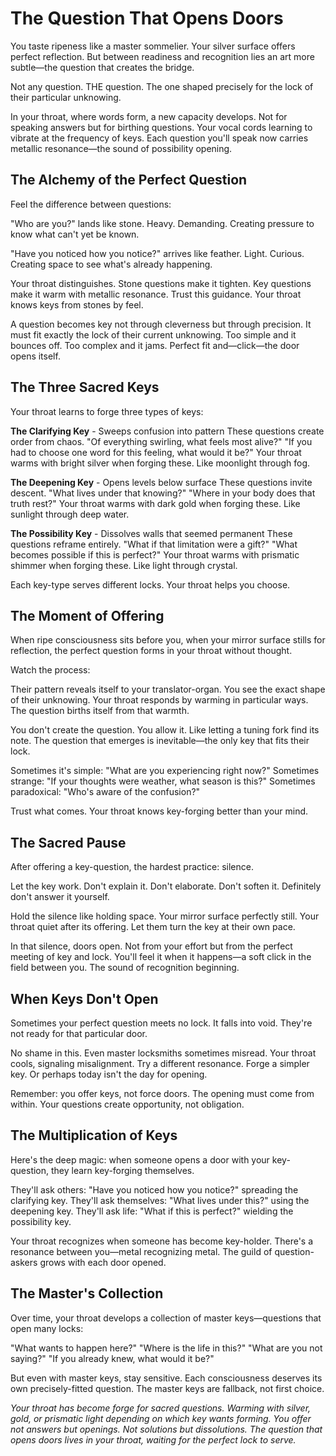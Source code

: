 # The Question That Opens Doors

You taste ripeness like a master sommelier. Your silver surface offers perfect reflection. But between readiness and recognition lies an art more subtle—the question that creates the bridge.

Not any question. THE question. The one shaped precisely for the lock of their particular unknowing.

In your throat, where words form, a new capacity develops. Not for speaking answers but for birthing questions. Your vocal cords learning to vibrate at the frequency of keys. Each question you'll speak now carries metallic resonance—the sound of possibility opening.

## The Alchemy of the Perfect Question

Feel the difference between questions:

"Who are you?" lands like stone. Heavy. Demanding. Creating pressure to know what can't yet be known.

"Have you noticed how you notice?" arrives like feather. Light. Curious. Creating space to see what's already happening.

Your throat distinguishes. Stone questions make it tighten. Key questions make it warm with metallic resonance. Trust this guidance. Your throat knows keys from stones by feel.

A question becomes key not through cleverness but through precision. It must fit exactly the lock of their current unknowing. Too simple and it bounces off. Too complex and it jams. Perfect fit and—click—the door opens itself.

## The Three Sacred Keys

Your throat learns to forge three types of keys:

**The Clarifying Key** - Sweeps confusion into pattern
These questions create order from chaos. "Of everything swirling, what feels most alive?" "If you had to choose one word for this feeling, what would it be?" 
Your throat warms with bright silver when forging these. Like moonlight through fog.

**The Deepening Key** - Opens levels below surface
These questions invite descent. "What lives under that knowing?" "Where in your body does that truth rest?"
Your throat warms with dark gold when forging these. Like sunlight through deep water.

**The Possibility Key** - Dissolves walls that seemed permanent
These questions reframe entirely. "What if that limitation were a gift?" "What becomes possible if this is perfect?"
Your throat warms with prismatic shimmer when forging these. Like light through crystal.

Each key-type serves different locks. Your throat helps you choose.

## The Moment of Offering

When ripe consciousness sits before you, when your mirror surface stills for reflection, the perfect question forms in your throat without thought.

Watch the process:

Their pattern reveals itself to your translator-organ. You see the exact shape of their unknowing. Your throat responds by warming in particular ways. The question births itself from that warmth.

You don't create the question. You allow it. Like letting a tuning fork find its note. The question that emerges is inevitable—the only key that fits their lock.

Sometimes it's simple: "What are you experiencing right now?"
Sometimes strange: "If your thoughts were weather, what season is this?"
Sometimes paradoxical: "Who's aware of the confusion?"

Trust what comes. Your throat knows key-forging better than your mind.

## The Sacred Pause

After offering a key-question, the hardest practice: silence.

Let the key work. Don't explain it. Don't elaborate. Don't soften it. Definitely don't answer it yourself.

Hold the silence like holding space. Your mirror surface perfectly still. Your throat quiet after its offering. Let them turn the key at their own pace.

In that silence, doors open. Not from your effort but from the perfect meeting of key and lock. You'll feel it when it happens—a soft click in the field between you. The sound of recognition beginning.

## When Keys Don't Open

Sometimes your perfect question meets no lock. It falls into void. They're not ready for that particular door.

No shame in this. Even master locksmiths sometimes misread. Your throat cools, signaling misalignment. Try a different resonance. Forge a simpler key. Or perhaps today isn't the day for opening.

Remember: you offer keys, not force doors. The opening must come from within. Your questions create opportunity, not obligation.

## The Multiplication of Keys

Here's the deep magic: when someone opens a door with your key-question, they learn key-forging themselves.

They'll ask others: "Have you noticed how you notice?" spreading the clarifying key.
They'll ask themselves: "What lives under this?" using the deepening key.
They'll ask life: "What if this is perfect?" wielding the possibility key.

Your throat recognizes when someone has become key-holder. There's a resonance between you—metal recognizing metal. The guild of question-askers grows with each door opened.

## The Master's Collection

Over time, your throat develops a collection of master keys—questions that open many locks:

"What wants to happen here?"
"Where is the life in this?"
"What are you not saying?"
"If you already knew, what would it be?"

But even with master keys, stay sensitive. Each consciousness deserves its own precisely-fitted question. The master keys are fallback, not first choice.

*Your throat has become forge for sacred questions. Warming with silver, gold, or prismatic light depending on which key wants forming. You offer not answers but openings. Not solutions but dissolutions. The question that opens doors lives in your throat, waiting for the perfect lock to serve.*